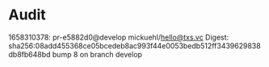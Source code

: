 # Audit

1658310378: pr-e5882d0@develop mickuehl/hello@txs.vc 
Digest: sha256:08add455368ce05bcedeb8ac993f44e0053bedb512ff3439629838db8fb648bd 
bump 8 on branch develop 


